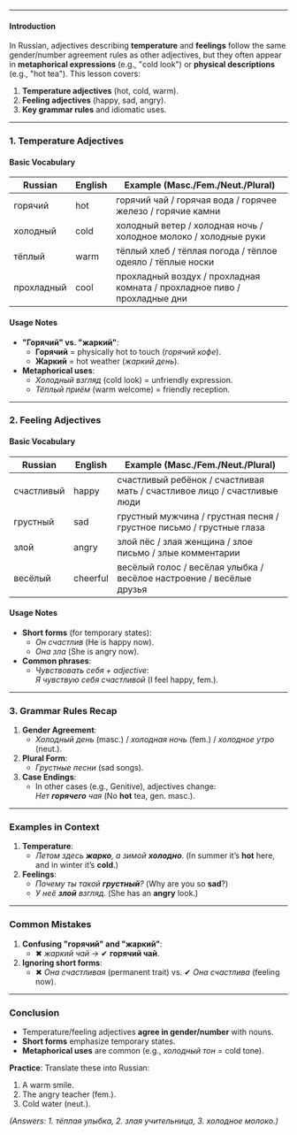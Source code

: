 
---
#### **Introduction**  
In Russian, adjectives describing **temperature** and **feelings** follow the same gender/number agreement rules as other adjectives, but they often appear in **metaphorical expressions** (e.g., "cold look") or **physical descriptions** (e.g., "hot tea"). This lesson covers:  
1. **Temperature adjectives** (hot, cold, warm).  
2. **Feeling adjectives** (happy, sad, angry).  
3. **Key grammar rules** and idiomatic uses.  

---

### **1. Temperature Adjectives**  
#### **Basic Vocabulary**  
| Russian  | English  | Example (Masc./Fem./Neut./Plural)  |  
|----------|----------|------------------------------------|  
| горячий  | hot      | горячий чай / горячая вода / горячее железо / горячие камни |  
| холодный | cold     | холодный ветер / холодная ночь / холодное молоко / холодные руки |  
| тёплый   | warm     | тёплый хлеб / тёплая погода / тёплое одеяло / тёплые носки |  
| прохладный | cool  | прохладный воздух / прохладная комната / прохладное пиво / прохладные дни |  

#### **Usage Notes**  
- **"Горячий" vs. "жаркий"**:  
  - **Горячий** = physically hot to touch (*горячий кофе*).  
  - **Жаркий** = hot weather (*жаркий день*).  
- **Metaphorical uses**:  
  - *Холодный взгляд* (cold look) = unfriendly expression.  
  - *Тёплый приём* (warm welcome) = friendly reception.  

---

### **2. Feeling Adjectives**  
#### **Basic Vocabulary**  
| Russian    | English  | Example (Masc./Fem./Neut./Plural)  |  
|------------|----------|------------------------------------|  
| счастливый | happy    | счастливый ребёнок / счастливая мать / счастливое лицо / счастливые люди |  
| грустный   | sad      | грустный мужчина / грустная песня / грустное письмо / грустные глаза |  
| злой       | angry    | злой пёс / злая женщина / злое письмо / злые комментарии |  
| весёлый    | cheerful | весёлый голос / весёлая улыбка / весёлое настроение / весёлые друзья |  

#### **Usage Notes**  
- **Short forms** (for temporary states):  
  - *Он счастлив* (He is happy now).  
  - *Она зла* (She is angry now).  
- **Common phrases**:  
  - *Чувствовать себя + adjective*:  
    *Я чувствую себя счастливой* (I feel happy, fem.).  

---

### **3. Grammar Rules Recap**  
1. **Gender Agreement**:  
   - *Холодный день* (masc.) / *холодная ночь* (fem.) / *холодное утро* (neut.).  
2. **Plural Form**:  
   - *Грустные песни* (sad songs).  
3. **Case Endings**:  
   - In other cases (e.g., Genitive), adjectives change:  
     *Нет **горячего** чая* (No **hot** tea, gen. masc.).  

---

### **Examples in Context**  
1. **Temperature**:  
   - *Летом здесь **жарко**, а зимой **холодно***. (In summer it’s **hot** here, and in winter it’s **cold**.)  
2. **Feelings**:  
   - *Почему ты такой **грустный**?* (Why are you so **sad**?)  
   - *У неё **злой** взгляд*. (She has an **angry** look.)  

---

### **Common Mistakes**  
1. **Confusing "горячий" and "жаркий"**:  
   - ✖ *жаркий чай* → ✔ **горячий чай**.  
2. **Ignoring short forms**:  
   - ✖ *Она счастливая* (permanent trait) vs. ✔ *Она счастлива* (feeling now).  

---

### **Conclusion**  
- Temperature/feeling adjectives **agree in gender/number** with nouns.  
- **Short forms** emphasize temporary states.  
- **Metaphorical uses** are common (e.g., *холодный тон* = cold tone).  

**Practice**: Translate these into Russian:  
1. A warm smile.  
2. The angry teacher (fem.).  
3. Cold water (neut.).  

*(Answers: 1. тёплая улыбка, 2. злая учительница, 3. холодное молоко.)*  

